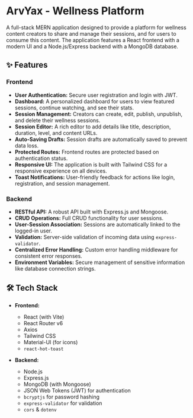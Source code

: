 # ArvYax - Wellness Platform

A full-stack MERN application designed to provide a platform for wellness content creators to share and manage their sessions, and for users to consume this content. The application features a React frontend with a modern UI and a Node.js/Express backend with a MongoDB database.

## ✨ Features

### Frontend
- **User Authentication:** Secure user registration and login with JWT.
- **Dashboard:** A personalized dashboard for users to view featured sessions, continue watching, and see their stats.
- **Session Management:** Creators can create, edit, publish, unpublish, and delete their wellness sessions.
- **Session Editor:** A rich editor to add details like title, description, duration, level, and content URLs.
- **Auto-Saving Drafts:** Session drafts are automatically saved to prevent data loss.
- **Protected Routes:** Frontend routes are protected based on authentication status.
- **Responsive UI:** The application is built with Tailwind CSS for a responsive experience on all devices.
- **Toast Notifications:** User-friendly feedback for actions like login, registration, and session management.

### Backend
- **RESTful API:** A robust API built with Express.js and Mongoose.
- **CRUD Operations:** Full CRUD functionality for user sessions.
- **User-Session Association:** Sessions are automatically linked to the logged-in user.
- **Validation:** Server-side validation of incoming data using `express-validator`.
- **Centralized Error Handling:** Custom error handling middleware for consistent error responses.
- **Environment Variables:** Secure management of sensitive information like database connection strings.

## 🛠️ Tech Stack

- **Frontend:**
  - React (with Vite)
  - React Router v6
  - Axios
  - Tailwind CSS
  - Material-UI (for icons)
  - `react-hot-toast`

- **Backend:**
  - Node.js
  - Express.js
  - MongoDB (with Mongoose)
  - JSON Web Tokens (JWT) for authentication
  - `bcryptjs` for password hashing
  - `express-validator` for validation
  - `cors` & `dotenv`

